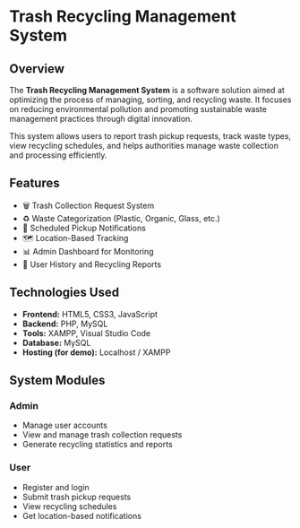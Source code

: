 # Trash Recycling Management System

## Overview

The **Trash Recycling Management System** is a software solution aimed at optimizing the process of managing, sorting, and recycling waste. It focuses on reducing environmental pollution and promoting sustainable waste management practices through digital innovation.

This system allows users to report trash pickup requests, track waste types, view recycling schedules, and helps authorities manage waste collection and processing efficiently.

## Features

- 🗑️ Trash Collection Request System  
- ♻️ Waste Categorization (Plastic, Organic, Glass, etc.)  
- 📅 Scheduled Pickup Notifications  
- 🗺️ Location-Based Tracking  
- 📊 Admin Dashboard for Monitoring  
- 🧾 User History and Recycling Reports

## Technologies Used

- **Frontend:** HTML5, CSS3, JavaScript  
- **Backend:** PHP, MySQL  
- **Tools:** XAMPP, Visual Studio Code  
- **Database:** MySQL  
- **Hosting (for demo):** Localhost / XAMPP

## System Modules

### Admin
- Manage user accounts
- View and manage trash collection requests
- Generate recycling statistics and reports

### User
- Register and login
- Submit trash pickup requests
- View recycling schedules
- Get location-based notifications




